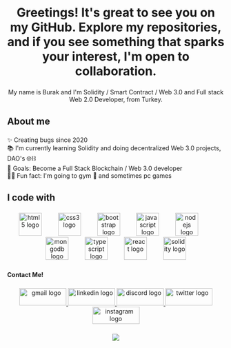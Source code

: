 <h1 align="center">Greetings! It's great to see you on my GitHub. Explore my repositories, and if you see something that sparks your interest, I'm open to collaboration.</h1>

###

<p align="center">My name is Burak and I'm Solidity / Smart Contract / Web 3.0 and Full stack Web 2.0 Developer, from Turkey.</p>

###

<h2 align="left">About me</h2>

###

<p align="left">✨ Creating bugs since 2020<br>📚 I'm currently learning Solidity and doing decentralized Web 3.0 projects, DAO's 🌐⛓️<br>🎯 Goals: Become a Full Stack Blockchain / Web 3.0 developer<br>🏋🏻 Fun fact: I'm going to gym 💪 and sometimes pc games</p>

###

<h2 align="left">I code with</h2>

###

<div align="center">
  <img src="https://cdn.jsdelivr.net/gh/devicons/devicon/icons/html5/html5-original.svg" height="53" alt="html5 logo"  />
  <img width="30" />
  <img src="https://cdn.jsdelivr.net/gh/devicons/devicon/icons/css3/css3-original.svg" height="53" alt="css3 logo"  />
  <img width="30" />
  <img src="https://cdn.jsdelivr.net/gh/devicons/devicon/icons/bootstrap/bootstrap-original.svg" height="53" alt="bootstrap logo"  />
  <img width="30" />
  <img src="https://cdn.jsdelivr.net/gh/devicons/devicon/icons/javascript/javascript-original.svg" height="53" alt="javascript logo"  />
  <img width="30" />
  <img src="https://cdn.jsdelivr.net/gh/devicons/devicon/icons/nodejs/nodejs-original.svg" height="53" alt="nodejs logo"  />
  <img width="30" />
  <img src="https://cdn.jsdelivr.net/gh/devicons/devicon/icons/mongodb/mongodb-original.svg" height="53" alt="mongodb logo"  />
  <img width="30" />
  <img src="https://cdn.jsdelivr.net/gh/devicons/devicon/icons/typescript/typescript-original.svg" height="53" alt="typescript logo"  />
  <img width="30" />
  <img src="https://cdn.jsdelivr.net/gh/devicons/devicon/icons/react/react-original.svg" height="53" alt="react logo"  />
  <img width="30" />
  <img src="https://skillicons.dev/icons?i=solidity" height="53" alt="solidity logo"  />
</div>

###

<h4 align="left">Contact Me!</h4>

###

<div align="center">
  <a href="mailto:bltycxkk@gmail.com" target="_blank">
    <img src="https://raw.githubusercontent.com/maurodesouza/profile-readme-generator/master/src/assets/icons/social/gmail/default.svg" width="109" height="40" alt="gmail logo"  />
  </a>
  <a href="https://www.linkedin.com/in/burak-ekinci-5a592521a/" target="_blank">
    <img src="https://raw.githubusercontent.com/maurodesouza/profile-readme-generator/master/src/assets/icons/social/linkedin/default.svg" width="109" height="40" alt="linkedin logo"  />
  </a>
  <a href="https://discord.gg/ubj9EfUe" target="_blank">
    <img src="https://raw.githubusercontent.com/maurodesouza/profile-readme-generator/master/src/assets/icons/social/discord/default.svg" width="109" height="40" alt="discord logo"  />
  </a>
  <a href="https://x.com/Leviathan_js?t=MVT43LmgtlYRWGl2FXt-3g&s=09" target="_blank">
    <img src="https://raw.githubusercontent.com/maurodesouza/profile-readme-generator/master/src/assets/icons/social/twitter/default.svg" width="109" height="40" alt="twitter logo"  />
  </a>
  <a href="https://www.instagram.com/lambdavnc/" target="_blank">
    <img src="https://raw.githubusercontent.com/maurodesouza/profile-readme-generator/master/src/assets/icons/social/instagram/default.svg" width="109" height="40" alt="instagram logo"  />
  </a>
</div>

###

<div align="center">
  <img src="https://profile-counter.glitch.me/LambdaVNC/count.svg?"  />
</div>

###
